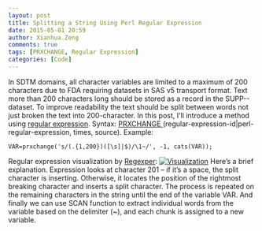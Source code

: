 ```yaml
---
layout: post
title: Splitting a String Using Perl Regular Expression
date: 2015-05-01 20:59
author: Xianhua.Zeng
comments: true
tags: [PRXCHANGE, Regular Expression]
categories: [Code]
---
```

In SDTM domains, all character variables are limited to a maximum of 200 characters due to FDA requiring datasets in SAS v5 transport format. Text more than 200 characters long should be stored as a record in the SUPP--dataset. To improve readability the text should be split between words not just broken the text into 200-character. In this post, I'll introduce a method using <span style="text-decoration: none;"><a href="https://en.wikipedia.org/wiki/Regular_expression" target="_blank">regular expression</a></span>.
Syntax: <a href="http://support.sas.com/documentation/cdl/en/lefunctionsref/63354/HTML/default/n0r8h2fa8djqf1n1cnenrvm573br.htm" target="_blank"><span style="text-decoration: none;">PRXCHANGE</span> </a>(regular-expression-id|perl-regular-expression, times, source). Example:
<pre><code>VAR=prxchange('s/(.{1,200})([\s]|$)/\1~/', -1, cats(VAR));</code></pre>
Regular expression visualization by <a href="http://www.regexper.com/" target="_blank"><span style="text-decoration: none;">Regexper</span></a>:
<a href="http://www.xianhuazeng.com/en/wp-content/uploads/2015/05/Visualization.jpg"><img class="aligncenter size-full" src="http://www.xianhuazeng.com/en/wp-content/uploads/2015/05/Visualization.jpg" alt="Visualization" /></a>
Here’s a brief explanation. Expression looks at character 201 – if it’s a space, the split character is inserting. Otherwise, it locates the position of the rightmost breaking character and inserts a split character. The process is repeated on the remaining characters in the string until the end of the variable VAR. And finally we can use SCAN function to extract individual words from the variable based on the delimiter (~), and each chunk is assigned to a new variable.